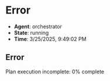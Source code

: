 # Error

- **Agent**: orchestrator
- **State**: running
- **Time**: 3/25/2025, 9:49:02 PM

## Error

Plan execution incomplete: 0% complete

